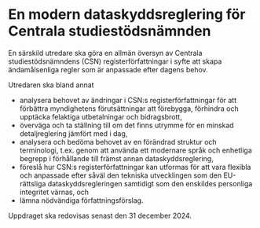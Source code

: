 # En modern dataskyddsreglering för Centrala studiestödsnämnden

En särskild utredare ska göra en allmän översyn av Centrala studiestödsnämndens
(CSN) registerförfattningar i syfte att skapa ändamålsenliga regler som är anpassade efter dagens behov.

Utredaren ska bland annat

* analysera behovet av ändringar i CSN:s registerförfattningar för att förbättra
myndighetens förutsättningar att förebygga, förhindra och upptäcka
felaktiga utbetalningar och bidragsbrott,
* överväga och ta ställning till om det finns utrymme för en minskad
detaljreglering jämfört med i dag,
* analysera och bedöma behovet av en förändrad struktur och terminologi,
t.ex. genom att använda ett modernare språk och enhetliga begrepp
i förhållande till främst annan dataskyddsreglering,
* föreslå hur CSN:s registerförfattningar kan utformas för att vara flexibla
och anpassade efter såväl den tekniska utvecklingen som den EU-rättsliga dataskyddsregleringen samtidigt som den enskildes personliga
integritet värnas, och
* lämna nödvändiga författningsförslag.

Uppdraget ska redovisas senast den 31 december 2024.
